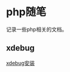 # php随笔

记录一些php相关的文档。

## xdebug
[xdebug安装](https://github.com/zhanweibin/somethingphp/blob/master/doc/xdebug.md)
